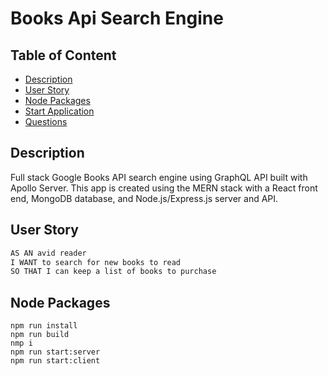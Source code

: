 # Books Api Search Engine

## Table of Content

- [Description](#description)
- [User Story](#User-Story)
- [Node Packages](#node-packages)
- [Start Application](#To-start-application)
- [Questions](#questions)

## Description

Full stack Google Books API search engine using GraphQL API built with Apollo Server. This app is created using the MERN stack with a React front end, MongoDB database, and Node.js/Express.js server and API.

## User Story

```md
AS AN avid reader
I WANT to search for new books to read
SO THAT I can keep a list of books to purchase
```

## Node Packages

```
npm run install
npm run build
nmp i
npm run start:server
npm run start:client
```

